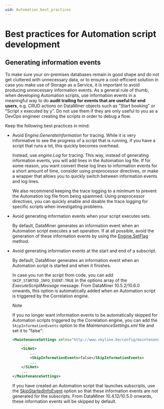 ```yaml
---
uid: Automation_best_practices
---
```


# Best practices for Automation script development

## Generating information events

To make sure your on-premises databases remain in good shape and do not get cluttered with unnecessary data, or to ensure a cost-efficient solution in case you make use of Storage as a Service, it is important to avoid producing unnecessary information events. As a general rule of thumb, when developing Automation scripts, use information events in a meaningful way to do **audit trailing for events that are useful for end users**, e.g. CRUD actions on DataMiner objects such as "Start booking" or "Script x executed by y". Do not use them if they are only useful to you as a DevOps engineer creating the scripts in order to debug a flow.

Keep the following best practices in mind:

- Avoid *Engine.GenerateInformation* for tracing. While it is very informative to see the progress of a script that is running, if you have a script that runs a lot, this quickly becomes overhead.

  Instead, use *engine.Log* for tracing. This way, instead of generating information events, you will add lines in the Automation log file. If for some reason, you want convert these log lines to information events for a short amount of time, consider using preprocessor directives, or make a wrapper that allows you to quickly switch between information events and log lines.

  We also recommend keeping the trace logging to a minimum to prevent the Automation log file from being spammed. Using preprocessor directives, you can quickly enable and disable the trace logging for specific scripts when investigating problems.

- Avoid generating information events when your script executes sets.

  By default, DataMiner generates an information event when an Automation script executes a set operation. If at all possible, avoid the generation of these information events by using the [Engine.SetFlag](xref:Skyline.DataMiner.Automation.Engine.SetFlag(Skyline.DataMiner.Automation.RunTimeFlags)) method.

- Avoid generating information events at the start and end of a subscript.

  By default, DataMiner generates an information event when an Automation script is started and when it finishes.

  In case you run the script from code, you can add `SKIP_STARTED_INFO_EVENT:TRUE` in the options array of the *ExecuteScriptMessage* message. From DataMiner 10.5.2/10.6.0 onwards<!--RN 41653-->, this option is automatically added when an Automation script is triggered by the Correlation engine.

  > [!NOTE]
  > If you no longer want information events to be automatically skipped for Automation scripts triggered by the Correlation engine, you can add the `SkipInformationEvents` option to the *MaintenanceSettings.xml* file and set it to "false":
  >
  > ``` xml
  > <MaintenanceSettings xmlns="http://www.skyline.be/config/maintenancesettings">
  >     ...
  >     <SLNet>
  >         ...
  >         <SkipInformationEvents>false</SkipInformationEvents>
  >         ...
  >     </SLNet>
  >     ...
  > </MaintenanceSettings>
  > ```

  If you have created an Automation script that launches subscripts, use the [SkipStartedInfoEvent](xref:Skyline.DataMiner.Automation.SubScriptOptions.SkipStartedInfoEvent) option so that these information events are not generated for the subscripts. From DataMiner 10.4.12/10.5.0 onwards, these information events will be skipped by default. <!-- RN 40867 -->
